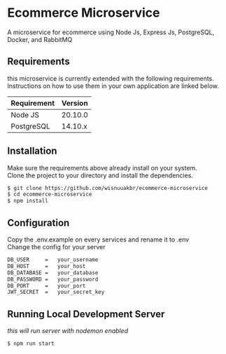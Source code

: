 # Ecommerce Microservice

A microservice for ecommerce using Node Js, Express Js, PostgreSQL, Docker, and RabbitMQ

## Requirements

this microservice is currently extended with the following requirements.  
Instructions on how to use them in your own application are linked below.

| Requirement | Version |
| ----------- | ------- |
| Node JS     | 20.10.0 |
| PostgreSQL  | 14.10.x |

## Installation

Make sure the requirements above already install on your system.  
Clone the project to your directory and install the dependencies.

```bash
$ git clone https://github.com/wisnuuakbr/ecommerce-microservice
$ cd ecommerce-microservice
$ npm install
```

## Configuration

Copy the .env.example on every services and rename it to .env  
Change the config for your server

```bash
DB_USER     =   your_username
DB_HOST     =   your_host
DB_DATABASE =   your_database
DB_PASSWORD =   your_password
DB_PORT     =   your_port
JWT_SECRET  =   your_secret_key
```

## Running Local Development Server

_this will run server with nodemon enabled_

```bash
$ npm run start
```

<!-- ## Endpoints

These are the endpoints we will use to create, read, update and delete the course data.

```bash
DROP ENDPOINT HERE!
``` -->
